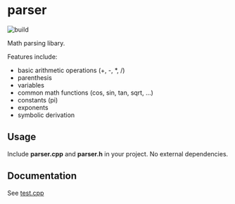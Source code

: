 parser
======

![build](https://github.com/jbyuki/parser/workflows/build/badge.svg?branch=master)

Math parsing libary.

Features include:
* basic arithmetic operations (+, -, \*, /)
* parenthesis
* variables
* common math functions (cos, sin, tan, sqrt, ...)
* constants (pi)
* exponents
* symbolic derivation

Usage
-----

Include **parser.cpp** and **parser.h** in your project. No external dependencies.

Documentation
-------------

See [test.cpp](https://github.com/jbyuki/parser/blob/master/test.cpp)
